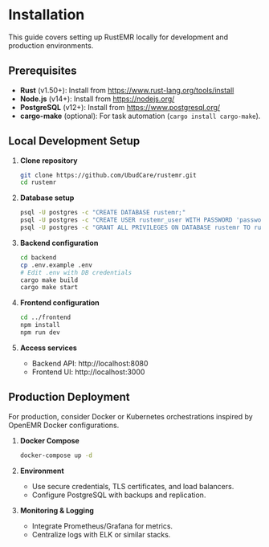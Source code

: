 # Installation

This guide covers setting up RustEMR locally for development and production environments.

## Prerequisites

- **Rust** (v1.50+): Install from https://www.rust-lang.org/tools/install
- **Node.js** (v14+): Install from https://nodejs.org/
- **PostgreSQL** (v12+): Install from https://www.postgresql.org/
- **cargo-make** (optional): For task automation (`cargo install cargo-make`).

## Local Development Setup

1. **Clone repository**

   ```bash
   git clone https://github.com/UbudCare/rustemr.git
   cd rustemr
   ```

2. **Database setup**

   ```bash
   psql -U postgres -c "CREATE DATABASE rustemr;"
   psql -U postgres -c "CREATE USER rustemr_user WITH PASSWORD 'password';"
   psql -U postgres -c "GRANT ALL PRIVILEGES ON DATABASE rustemr TO rustemr_user;"
   ```

3. **Backend configuration**

   ```bash
   cd backend
   cp .env.example .env
   # Edit .env with DB credentials
   cargo make build
   cargo make start
   ```

4. **Frontend configuration**

   ```bash
   cd ../frontend
   npm install
   npm run dev
   ```

5. **Access services**

   - Backend API: http://localhost:8080
   - Frontend UI: http://localhost:3000

## Production Deployment

For production, consider Docker or Kubernetes orchestrations inspired by OpenEMR Docker configurations.

1. **Docker Compose**

   ```bash
   docker-compose up -d
   ```

2. **Environment**

   - Use secure credentials, TLS certificates, and load balancers.
   - Configure PostgreSQL with backups and replication.

3. **Monitoring & Logging**

   - Integrate Prometheus/Grafana for metrics.
   - Centralize logs with ELK or similar stacks.
